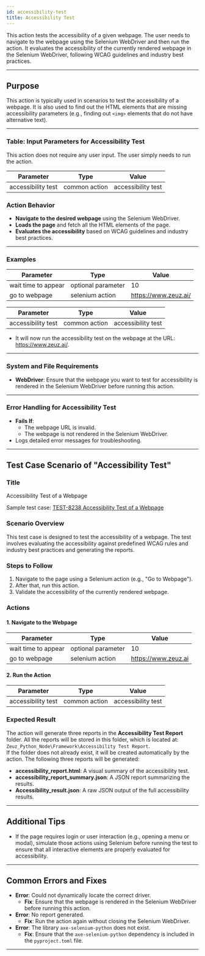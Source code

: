 ```yaml
---
id: accessibility-test
title: Accessibility Test
---
```


This action tests the accessibility of a given webpage. The user needs to navigate to the webpage using the Selenium WebDriver and then run the action. It evaluates the accessibility of the currently rendered webpage in the Selenium WebDriver, following WCAG guidelines and industry best practices.

---

## Purpose
This action is typically used in scenarios to test the accessibility of a webpage. It is also used to find out the HTML elements that are missing accessibility parameters (e.g., finding out `<img>` elements that do not have alternative text).

---

### Table: Input Parameters for Accessibility Test
This action does not require any user input. The user simply needs to run the action.

|  Parameter           |  Type           |  Value               |
|----------------------|-----------------|----------------------|
|  accessibility test  |  common action  |  accessibility test  |

### Action Behavior
- **Navigate to the desired webpage** using the Selenium WebDriver.
- **Loads the page** and fetch all the HTML elements of the page.
- **Evaluates the accessibility** based on WCAG guidelines and industry best practices.

---

### Examples

|  Parameter            |  Type                |  Value                 |
|-----------------------|----------------------|------------------------|
|  wait time to appear  |  optional parameter  |  10                    |
|  go to webpage        |  selenium action     |  https://www.zeuz.ai/  |

|  Parameter            |  Type                |  Value                 |
|-----------------------|----------------------|------------------------|
|  accessibility test   |  common action       |  accessibility test    |

- It will now run the accessibility test on the webpage at the URL: https://www.zeuz.ai/.

---

### System and File Requirements
- **WebDriver**: Ensure that the webpage you want to test for accessibility is rendered in the Selenium WebDriver before running this action.

---

### Error Handling for Accessibility Test
- **Fails If**:
  - The webpage URL is invalid.
  - The webpage is not rendered in the Selenium WebDriver.
- Logs detailed error messages for troubleshooting.

---

## Test Case Scenario of "Accessibility Test"

### Title
Accessibility Test of a Webpage

Sample test case: [TEST-8238 Accessibility Test of a Webpage](https://zeuz.zeuz.ai/Home/ManageTestCases/Edit/TEST-8238/)

### Scenario Overview
This test case is designed to test the accessibility of a webpage. The test involves evaluating the accessibility against predefined WCAG rules and industry best practices and generating the reports.

### Steps to Follow
1. Navigate to the page using a Selenium action (e.g., "Go to Webpage").
2. After that, run this action.
3. Validate the accessibility of the currently rendered webpage.

### Actions

#### 1. Navigate to the Webpage

|  Parameter            |  Type                |  Value                |
|-----------------------|----------------------|-----------------------|
|  wait time to appear  |  optional parameter  |  10                   |
|  go to webpage        |  selenium action     |  https://www.zeuz.ai  |

#### 2. Run the Action

|  Parameter           |  Type           |  Value               |
|----------------------|-----------------|----------------------|
|  accessibility test  |  common action  |  accessibility test  |

### Expected Result
The action will generate three reports in the **Accessibility Test Report** folder. All the reports will be stored in this folder, which is located at:  
`Zeuz_Python_Node\Framework\Accessibility Test Report`.  
If the folder does not already exist, it will be created automatically by the action. The following three reports will be generated:  
- **accessibility_report.html**: A visual summary of the accessibility test.
- **accessibility_report_summary.json**: A JSON report summarizing the results.
- **Accessibility_result.json**: A raw JSON output of the full accessibility results.

---

## Additional Tips
- If the page requires login or user interaction (e.g., opening a menu or modal), simulate those actions using Selenium before running the test to ensure that all interactive elements are properly evaluated for accessibility.

---

## Common Errors and Fixes
- **Error**: Could not dynamically locate the correct driver.
  - **Fix**: Ensure that the webpage is rendered in the Selenium WebDriver before running this action.
- **Error**: No report generated.
  - **Fix**: Run the action again without closing the Selenium WebDriver.
- **Error**: The library `axe-selenium-python` does not exist.
  - **Fix**: Ensure that the `axe-selenium-python` dependency is included in the `pyproject.toml` file.

---